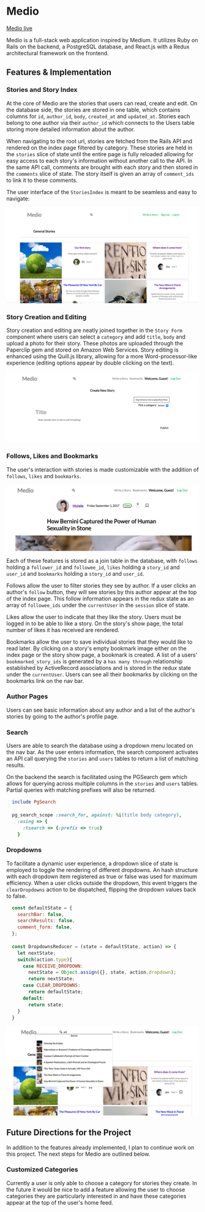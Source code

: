 # Medio

[Medio live][heroku] 

[heroku]: http://medio.herokuapp.com/

Medio is a full-stack web application inspired by Medium.  It utilizes Ruby on Rails on the backend, a PostgreSQL database, and React.js with a Redux architectural framework on the frontend.  

## Features & Implementation

### Stories and Story Index 

  At the core of Medio are the stories that users can read, create and edit. On the database side, the stories are stored in one table, which contains columns for `id`, `author_id`, `body`, `created_at` and `updated_at`. Stories each belong to one author via their `author_id` which connects to the Users table storing more detailed information about the author. 

  When navigating to the root url, stories are fetched from the Rails API and rendered on the index page filtered by category. These stories are held in the `stories` slice of state until the entire page is fully reloaded allowing for easy access to each story's information without another call to the API. In the same API call, comments are brought with each story and then stored in the `comments` slice of state. The story itself is given an array of `comment_ids` to link it to these comments.  

  The user interface of the `StoriesIndex` is meant to be seamless and easy to navigate:  

![image of notebook index](./docs/wireframes/stories_index.png)

### Story Creation and Editing

  Story creation and editing are neatly joined together in the `Story Form` component where users can select a `category` and add `title`, `body` and upload a photo for their story. These photos are uploaded through the Paperclip gem and stored on Amazon Web Services. Story editing is enhanced using the Quill.js library, allowing for a more Word-processor-like experience (editing options appear by double clicking on the text). 

![image of story form](./docs/wireframes/story_form.png)

### Follows, Likes and Bookmarks

  The user's interaction with stories is made customizable with the addition of `follows`, `likes` and `bookmarks`. 

![image of story detail header](./docs/wireframes/story_detail_header.png)

  Each of these features is stored as a join table in the database, with `follows` holding a `follower_id` and `followee_id`, `likes` holding a `story_id` and `user_id` and `bookmarks` holding a `story_id` and `user_id`.

  Follows allow the user to filter stories they see by author. If a user clicks an author's `follow` button, they will see stories by this author appear at the top of the index page. This follow information appears in the redux state as an array of `followee_ids` under the `currentUser` in the `session` slice of state. 

  Likes allow the user to indicate that they like the story. Users must be logged in to be able to like a story. On the story's show page, the total number of likes it has received are rendered. 

  Bookmarks allow the user to save individual stories that they would like to read later. By clicking on a story's empty bookmark image either on the index page or the story show page, a bookmark is created. A list of a users' `bookmarked_story_ids` is generated by a `has many through` relationship established by ActiveRecord associations and is stored in the redux state under the `currentUser`. Users can see all their bookmarks by clicking on the bookmarks link on the nav bar. 

### Author Pages

  Users can see basic information about any author and a list of the author's stories by going to the author's profile page. 

### Search 

  Users are able to search the database using a dropdown menu located on the nav bar. As the user enters information, the search component activates an API call querying the `stories` and `users` tables to return a list of matching results. 

  On the backend the search is facilitated using the PGSearch gem which allows for querying across multiple columns in the `stories` and `users` tables. Partial queries with matching prefixes will also be returned. 

  ```ruby
    include PgSearch

    pg_search_scope :search_for, against: %i(title body category), 
      :using => { 
        :tsearch => {:prefix => true}
      }
  ```

### Dropdowns

  To facilitate a dynamic user experience, a dropdown slice of state is employed to toggle the rendering of different dropdowns. An hash structure with each dropdown item registered as true or false was used for maximum efficiency. When a user clicks outside the dropdown, this event triggers the `clearDropdowns` action to be dispatched, flipping the dropdown values back to false. 

  ```javascript
    const defaultState = {
      searchBar: false,
      searchResults: false,
      comment_form: false, 
    };

    const DropdownsReducer = (state = defaultState, action) => {
      let nextState; 
      switch(action.type){
        case RECEIVE_DROPDOWN:
          nextState = Object.assign({}, state, action.dropdown);
          return nextState; 
        case CLEAR_DROPDOWNS:
          return defaultState; 
        default:
          return state;
      }
    }
  ```
  ![search](./docs/wireframes/search.png)


## Future Directions for the Project

In addition to the features already implemented, I plan to continue work on this project.  The next steps for Medio are outlined below.

### Customized Categories

Currently a user is only able to choose a category for stories they create. In the future it would be nice to add a feature allowing the user to choose categories they are particularly interested in and have these categories appear at the top of the user's home feed. 
 